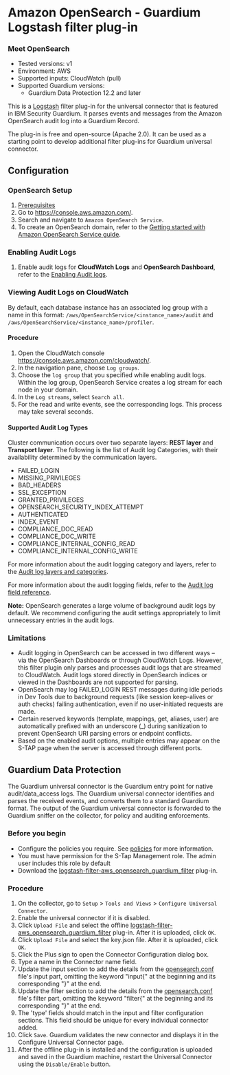 # Amazon OpenSearch - Guardium Logstash filter plug-in

### Meet OpenSearch

* Tested versions: v1
* Environment: AWS
* Supported inputs: CloudWatch (pull)
* Supported Guardium versions:
    * Guardium Data Protection 12.2 and later

This is a [Logstash](https://github.com/elastic/logstash) filter plug-in for the universal connector that is featured in
IBM Security Guardium. It parses events and messages from the Amazon OpenSearch audit log into
a Guardium Record.

The plug-in is free and open-source (Apache 2.0). It can be used as a starting point to develop additional filter
plug-ins for Guardium universal connector.

## Configuration

### OpenSearch Setup

1. [Prerequisites](https://docs.aws.amazon.com/opensearch-service/latest/developerguide/setting-up.html)
2. Go to https://console.aws.amazon.com/.
3. Search and navigate to ```Amazon OpenSearch Service```. 
4. To create an OpenSearch domain, refer to the [Getting started with Amazon OpenSearch Service guide](https://docs.aws.amazon.com/opensearch-service/latest/developerguide/gsg.html).

### Enabling Audit Logs

1. Enable audit logs for **CloudWatch Logs** and **OpenSearch Dashboard**, refer to the [Enabling Audit logs](https://docs.aws.amazon.com/opensearch-service/latest/developerguide/audit-logs.html#audit-log-enabling).

### Viewing Audit Logs on CloudWatch

By default, each database instance has an associated log group with a name in this format: `/aws/OpenSearchService/<instance_name>/audit` and `/aws/OpenSearchService/<instance_name>/profiler`.

#### Procedure

1. Open the CloudWatch console https://console.aws.amazon.com/cloudwatch/.
2. In the navigation pane, choose ```Log groups```.
3. Choose the ```log group``` that you specified while enabling audit logs. Within the log group, OpenSearch Service creates a log stream for each node in your domain. 
4. In the ```Log streams```, select ```Search all```.
5. For the read and write events, see the corresponding logs. This process may take several seconds.

#### Supported Audit Log Types

Cluster communication occurs over two separate layers: **REST layer** and **Transport layer**. The following is the list of Audit log Categories, with their availability determined by the communication layers.

* FAILED_LOGIN 
* MISSING_PRIVILEGES 
* BAD_HEADERS
* SSL_EXCEPTION
* GRANTED_PRIVILEGES
* OPENSEARCH_SECURITY_INDEX_ATTEMPT
* AUTHENTICATED 
* INDEX_EVENT
* COMPLIANCE_DOC_READ 
* COMPLIANCE_DOC_WRITE 
* COMPLIANCE_INTERNAL_CONFIG_READ
* COMPLIANCE_INTERNAL_CONFIG_WRITE
 


For more information about the audit logging category and layers, refer to the [Audit log layers and categories](https://docs.aws.amazon.com/opensearch-service/latest/developerguide/audit-logs.html#audit-log-layers).

For more information about the audit logging fields, refer to the [Audit log field reference](https://docs.opensearch.org/docs/latest/security/audit-logs/field-reference/).

**Note:** OpenSearch generates a large volume of background audit logs by default. We recommend configuring the audit settings appropriately to limit unnecessary entries in the audit logs.

### Limitations
- Audit logging in OpenSearch can be accessed in two different ways – via the OpenSearch Dashboards or through CloudWatch Logs. However, this filter plugin only parses and processes audit logs that are streamed to CloudWatch. Audit logs stored directly in OpenSearch indices or viewed in the Dashboards are not supported for parsing.
- OpenSearch may log FAILED_LOGIN REST messages during idle periods in Dev Tools due to background requests (like session keep-alives or auth checks) failing authentication, even if no user-initiated requests are made.
- Certain reserved keywords (template, mappings, get, aliases, user) are automatically prefixed with an underscore (_) during sanitization to prevent OpenSearch URI parsing errors or endpoint conflicts.
- Based on the enabled audit options, multiple entries may appear on the S-TAP page when the server is accessed through different ports.

## Guardium Data Protection

The Guardium universal connector is the Guardium entry point for native audit/data_access logs. The Guardium universal connector identifies and parses the received events, and converts them to a standard Guardium format. The output of the Guardium universal connector is forwarded to the Guardium sniffer on the collector, for policy and auditing enforcements.

### Before you begin
* Configure the policies you require. See [policies](/docs/#policies) for more information.
* You must have permission for the S-Tap Management role. The admin user includes this role by default
* Download the [logstash-filter-aws_opensearch_guardium_filter](logstash-filter-opensearch_guardium_filter.zip) plug-in.

### Procedure
1. On the collector, go to ```Setup``` > ```Tools and Views``` > ```Configure Universal Connector```.
2. Enable the universal connector if it is disabled.
3. Click ```Upload File``` and select the offline  [logstash-filter-aws_opensearch_guardium_filter](logstash-filter-opensearch_guardium_filter.zip) plug-in. After it is uploaded, click ```OK```.
4. Click ```Upload File``` and select the key.json file. After it is uploaded, click ```OK```.
5. Click the Plus sign to open the Connector Configuration dialog box.
6. Type a name in the Connector name field.
7. Update the input section to add the details from the [opensearch.conf](OpenSearchOverCloudwatchPackage/opensearch.conf) file's input part, omitting the keyword "input{" at the beginning and its corresponding "}" at the end.
8. Update the filter section to add the details from the [opensearch.conf](OpenSearchOverCloudwatchPackage/opensearch.conf) file's filter part, omitting the keyword "filter{" at the beginning and its corresponding "}" at the end.
9. The 'type' fields should match in the input and filter configuration sections. This field should be unique for every individual connector added.
10. Click ```Save```. Guardium validates the new connector and displays it in the Configure Universal Connector page.
11. After the offline plug-in is installed and the configuration is uploaded and saved in the Guardium machine, restart the Universal Connector using the ```Disable/Enable``` button.


